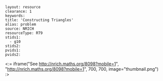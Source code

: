 ````
layout: resource
clearance: 1
keywords:
title: 'Constructing Triangles'
alias: problem
source: NRICH
resourceType: RT9
stids1: 
  - g10
stids2:
pvids1:
pvids2:

````

<:= iframe("See http://nrich.maths.org/8098?mobile=1", "http://nrich.maths.org/8098?mobile=1", 700, 700, image="thumbnail.png") :>

